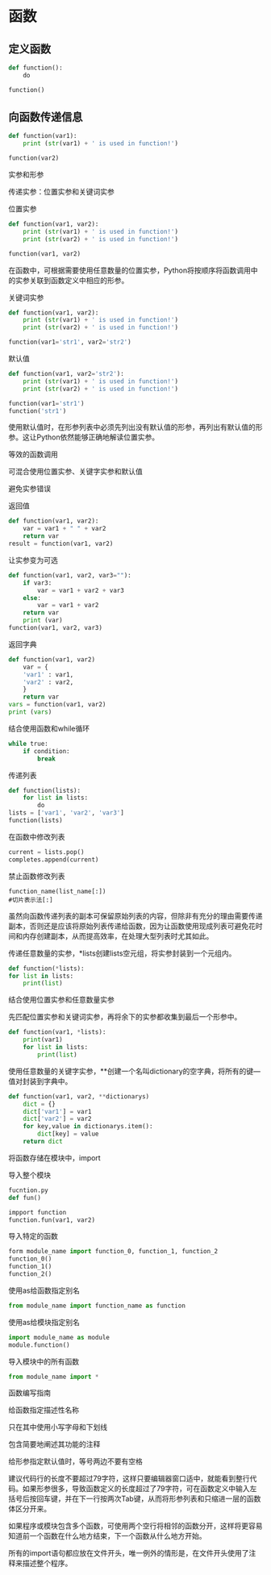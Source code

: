 # 函数

## 定义函数

```python
def function():
    do

function()
```

## 向函数传递信息

```python
def function(var1):
    print (str(var1) + ' is used in function!')

function(var2)
```

实参和形参

传递实参：位置实参和关键词实参

位置实参

```python
def function(var1, var2):
    print (str(var1) + ' is used in function!')
    print (str(var2) + ' is used in function!')

function(var1, var2)
```

在函数中，可根据需要使用任意数量的位置实参，Python将按顺序将函数调用中的实参关联到函数定义中相应的形参。

关键词实参

```python
def function(var1, var2):
    print (str(var1) + ' is used in function!')
    print (str(var2) + ' is used in function!')

function(var1='str1', var2='str2')
```

默认值

```python
def function(var1, var2='str2'):
    print (str(var1) + ' is used in function!')
    print (str(var2) + ' is used in function!')

function(var1='str1')
function('str1')
```

使用默认值时，在形参列表中必须先列出没有默认值的形参，再列出有默认值的形参。这让Python依然能够正确地解读位置实参。

等效的函数调用

可混合使用位置实参、关键字实参和默认值

避免实参错误

返回值

```python
def function(var1, var2):
    var = var1 + " " + var2
    return var
result = function(var1, var2)
```

让实参变为可选

```python
def function(var1, var2, var3=""):
    if var3:
        var = var1 + var2 + var3
    else:
        var = var1 + var2
    return var
    print (var)
function(var1, var2, var3)
```

返回字典

```python
def function(var1, var2)
    var = {
    'var1' : var1,
    'var2' : var2,
    }
    return var
vars = function(var1, var2)
print (vars)
```

结合使用函数和while循环

```python
while true:
    if condition:
        break
```

传递列表

```python
def function(lists):
    for list in lists:
        do
lists = ['var1', 'var2', 'var3']
function(lists)
```

在函数中修改列表

```python
current = lists.pop()
completes.append(current)
```

禁止函数修改列表

```text
function_name(list_name[:])
#切片表示法[:]
```

虽然向函数传递列表的副本可保留原始列表的内容，但除非有充分的理由需要传递副本，否则还是应该将原始列表传递给函数，因为让函数使用现成列表可避免花时间和内存创建副本，从而提高效率，在处理大型列表时尤其如此。

传递任意数量的实参，\*lists创建lists空元组，将实参封装到一个元组内。

```python
def function(*lists):
for list in lists:
    print(list)
```

结合使用位置实参和任意数量实参

先匹配位置实参和关键词实参，再将余下的实参都收集到最后一个形参中。

```python
def function(var1, *lists):
    print(var1)
    for list in lists:
        print(list)
```

使用任意数量的关键字实参，\*\*创建一个名叫dictionary的空字典，将所有的键—值对封装到字典中。

```python
def function(var1, var2, **dictionarys)
    dict = {}
    dict['var1'] = var1
    dict['var2'] = var2
    for key,value in dictionarys.item():
        dict[key] = value
    return dict
```

将函数存储在模块中，import

导入整个模块

```python
fucntion.py
def fun()

impport function
function.fun(var1, var2)
```

导入特定的函数

```python
form module_name import function_0, function_1, function_2
function_0()
function_1()
function_2()
```

使用as给函数指定别名

```python
from module_name import function_name as function
```

使用as给模块指定别名

```python
import module_name as module
module.function()
```

导入模块中的所有函数

```python
from module_name import *
```

函数编写指南

给函数指定描述性名称

只在其中使用小写字母和下划线

包含简要地阐述其功能的注释

给形参指定默认值时，等号两边不要有空格

建议代码行的长度不要超过79字符，这样只要编辑器窗口适中，就能看到整行代码。如果形参很多，导致函数定义的长度超过了79字符，可在函数定义中输入左括号后按回车键，并在下一行按两次Tab键，从而将形参列表和只缩进一层的函数体区分开来。

如果程序或模块包含多个函数，可使用两个空行将相邻的函数分开，这样将更容易知道前一个函数在什么地方结束，下一个函数从什么地方开始。

所有的import语句都应放在文件开头，唯一例外的情形是，在文件开头使用了注释来描述整个程序。

